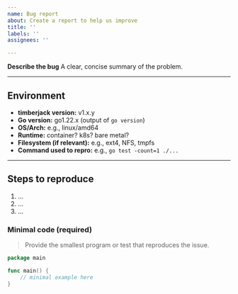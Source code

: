 ```yaml
---
name: Bug report
about: Create a report to help us improve
title: ''
labels: ''
assignees: ''

---
```


**Describe the bug**
A clear, concise summary of the problem.

---

## Environment
- **timberjack version:** v1.x.y
- **Go version:** go1.22.x (output of `go version`)
- **OS/Arch:** e.g., linux/amd64
- **Runtime:** container? k8s? bare metal?
- **Filesystem (if relevant):** e.g., ext4, NFS, tmpfs
- **Command used to repro:** e.g., `go test -count=1 ./...`

---

## Steps to reproduce
1. …
2. …
3. …

### Minimal code (required)
> Provide the smallest program or test that reproduces the issue.

```go
package main

func main() {
    // minimal example here
}
